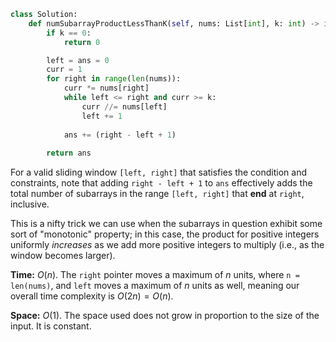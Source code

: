 ```python
class Solution:
    def numSubarrayProductLessThanK(self, nums: List[int], k: int) -> int:
        if k == 0:
            return 0

        left = ans = 0
        curr = 1
        for right in range(len(nums)):
            curr *= nums[right]
            while left <= right and curr >= k:
                curr //= nums[left]
                left += 1
                
            ans += (right - left + 1)
            
        return ans
```

For a valid sliding window `[left, right]` that satisfies the condition and constraints, note that adding `right - left + 1` to `ans` effectively adds the total number of subarrays in the range `[left, right]` that **end** at `right`, inclusive. 

This is a nifty trick we can use when the subarrays in question exhibit some sort of "monotonic" property; in this case, the product for positive integers uniformly *increases* as we add more positive integers to multiply (i.e., as the window becomes larger).

**Time:** $O(n)$. The `right` pointer moves a maximum of $n$ units, where `n = len(nums)`, and `left` moves a maximum of $n$ units as well, meaning our overall time complexity is $O(2n) = O(n)$.

**Space:** $O(1)$. The space used does not grow in proportion to the size of the input. It is constant.